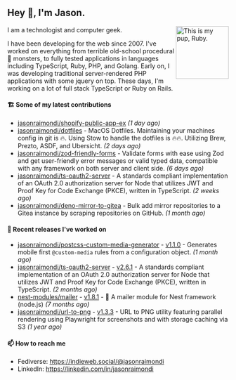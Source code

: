 ## Hey :wave:, I'm Jason.

<img align='right' alt="This is my pup, Ruby." src='https://jasonraimondi.com/misc/me/zombie-ruby-trimmed@2x.png' width='120px'>

I am a technologist and computer geek.

I have been developing for the web since 2007. I've worked on everything from terrible old-school procedural :spaghetti: monsters, to fully tested applications in languages including TypeScript, Ruby, PHP, and Golang. Early on, I was developing traditional server-rendered PHP applications with some jquery on top. These days, I'm working on a lot of full stack TypeScript or Ruby on Rails.

#### 🏗️ Some of my latest contributions


- [jasonraimondi/shopify-public-app-ex](https://github.com/jasonraimondi/shopify-public-app-ex) _(1 day ago)_
- [jasonraimondi/dotfiles](https://github.com/jasonraimondi/dotfiles) - MacOS Dotfiles. Maintaining your machines config in git is :fire:. Using Stow to handle the dotfiles is :fire::fire:. Utilizing Brew, Prezto, ASDF, and Ubersicht. _(2 days ago)_
- [jasonraimondi/zod-friendly-forms](https://github.com/jasonraimondi/zod-friendly-forms) - Validate forms with ease using Zod and get user-friendly error messages or valid typed data, compatible with any framework on both server and client side. _(6 days ago)_
- [jasonraimondi/ts-oauth2-server](https://github.com/jasonraimondi/ts-oauth2-server) - A standards compliant implementation of an OAuth 2.0 authorization server for Node that utilizes JWT and Proof Key for Code Exchange (PKCE), written in TypeScript.  _(2 weeks ago)_
- [jasonraimondi/deno-mirror-to-gitea](https://github.com/jasonraimondi/deno-mirror-to-gitea) - Bulk add mirror repositories to a Gitea instance by scraping repositories on GitHub. _(1 month ago)_

#### 💼 Recent releases I've worked on


- [jasonraimondi/postcss-custom-media-generator](https://github.com/jasonraimondi/postcss-custom-media-generator) - [v1.1.0](https://github.com/jasonraimondi/postcss-custom-media-generator/releases/tag/v1.1.0)  - Generates mobile first `@custom-media` rules from a configuration object. _(1 month ago)_
- [jasonraimondi/ts-oauth2-server](https://github.com/jasonraimondi/ts-oauth2-server) - [v2.6.1](https://github.com/jasonraimondi/ts-oauth2-server/releases/tag/v2.6.1)  - A standards compliant implementation of an OAuth 2.0 authorization server for Node that utilizes JWT and Proof Key for Code Exchange (PKCE), written in TypeScript.  _(2 months ago)_
- [nest-modules/mailer](https://github.com/nest-modules/mailer) - [v1.8.1](https://github.com/nest-modules/mailer/releases/tag/v1.8.1)  - 📨 A mailer module for Nest framework (node.js) _(7 months ago)_
- [jasonraimondi/url-to-png](https://github.com/jasonraimondi/url-to-png) - [v1.3.3](https://github.com/jasonraimondi/url-to-png/releases/tag/v1.3.3)  - URL to PNG utility featuring parallel rendering using Playwright for screenshots and with storage caching via S3 _(1 year ago)_

#### 📫 How to reach me

- Fediverse: https://indieweb.social/@jasonraimondi
- LinkedIn: https://linkedin.com/in/jasonraimondi
